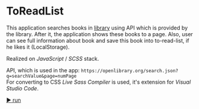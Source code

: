 # ToReadList
This application searches books in [library](https://openlibrary.org/) using API which is provided by the library. After it, the application shows these books to a page. Also, user can see full information about book and save this book into to-read-list, if he likes it (LocalStorage).

Realized on *JavaScript* / *SCSS* stack.

API, which is used in the app: `https://openlibrary.org/search.json?q=searchValue&page=numPage`    
For converting to CSS *Live Sass Compiler* is used, it's extension for *Visual Studio Code*.

[:arrow_forward: run](https://akim-boyarin.github.io/ToReadList/)
